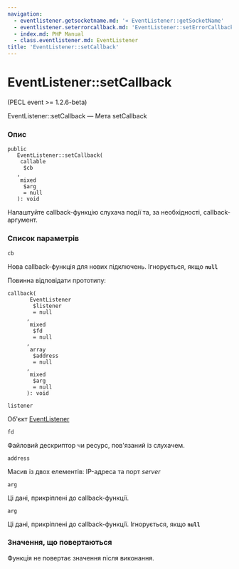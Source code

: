 ```yaml
---
navigation:
  - eventlistener.getsocketname.md: '« EventListener::getSocketName'
  - eventlistener.seterrorcallback.md: 'EventListener::setErrorCallback »'
  - index.md: PHP Manual
  - class.eventlistener.md: EventListener
title: 'EventListener::setCallback'
---
```

# EventListener::setCallback

(PECL event >= 1.2.6-beta)

EventListener::setCallback — Мета setCallback

### Опис

```methodsynopsis
public
   EventListener::setCallback(
    callable
     $cb
   , 
    mixed
     $arg
     = null
   ): void
```

Налаштуйте callback-функцію слухача події та, за необхідності, callback-аргумент.

### Список параметрів

`cb`

Нова callback-функція для нових підключень. Ігнорується, якщо **`null`**

Повинна відповідати прототипу:

```methodsynopsis
callback(    
       EventListener
        $listener
        = null
      ,    
       mixed
        $fd
        = null
      ,    
       array
        $address
        = null
      ,    
       mixed
        $arg
        = null
      ): void
```

`listener`

Об'єкт [EventListener](class.eventlistener.md)

`fd`

Файловий дескриптор чи ресурс, пов'язаний із слухачем.

`address`

Масив із двох елементів: IP-адреса та порт *server*

`arg`

Ці дані, прикріплені до callback-функції.

`arg`

Ці дані, прикріплені до callback-функції. Ігнорується, якщо **`null`**

### Значення, що повертаються

Функція не повертає значення після виконання.
